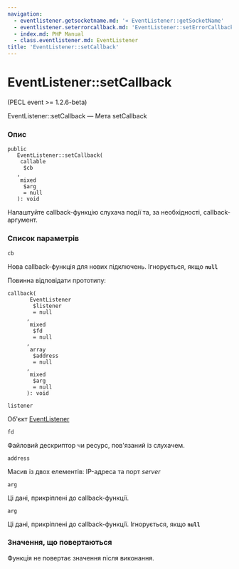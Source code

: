 ```yaml
---
navigation:
  - eventlistener.getsocketname.md: '« EventListener::getSocketName'
  - eventlistener.seterrorcallback.md: 'EventListener::setErrorCallback »'
  - index.md: PHP Manual
  - class.eventlistener.md: EventListener
title: 'EventListener::setCallback'
---
```

# EventListener::setCallback

(PECL event >= 1.2.6-beta)

EventListener::setCallback — Мета setCallback

### Опис

```methodsynopsis
public
   EventListener::setCallback(
    callable
     $cb
   , 
    mixed
     $arg
     = null
   ): void
```

Налаштуйте callback-функцію слухача події та, за необхідності, callback-аргумент.

### Список параметрів

`cb`

Нова callback-функція для нових підключень. Ігнорується, якщо **`null`**

Повинна відповідати прототипу:

```methodsynopsis
callback(    
       EventListener
        $listener
        = null
      ,    
       mixed
        $fd
        = null
      ,    
       array
        $address
        = null
      ,    
       mixed
        $arg
        = null
      ): void
```

`listener`

Об'єкт [EventListener](class.eventlistener.md)

`fd`

Файловий дескриптор чи ресурс, пов'язаний із слухачем.

`address`

Масив із двох елементів: IP-адреса та порт *server*

`arg`

Ці дані, прикріплені до callback-функції.

`arg`

Ці дані, прикріплені до callback-функції. Ігнорується, якщо **`null`**

### Значення, що повертаються

Функція не повертає значення після виконання.
